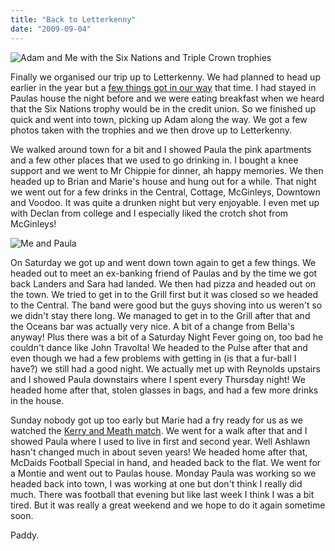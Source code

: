 ```yaml
---
title: "Back to Letterkenny"
date: "2009-09-04"
---
```

![Adam and Me with the Six Nations and Triple Crown trophies](/images/P8280228.JPG "At last, I get to hold it!!")

Finally we organised our trip up to Letterkenny. We had planned to head up earlier in the year but a [few things got in our way](http://paddy1138.blogspot.com/2009/07/not-feeling-great.html) that time. I had stayed in Paulas house the night before and we were eating breakfast when we heard that the Six Nations trophy would be in the credit union. So we finished up quick and went into town, picking up Adam along the way. We got a few photos taken with the trophies and we then drove up to Letterkenny.

We walked around town for a bit and I showed Paula the pink apartments and a few other places that we used to go drinking in. I bought a knee support and we went to Mr Chippie for dinner, ah happy memories. We then headed up to Brian and Marie's house and hung out for a while. That night we went out for a few drinks in the Central, Cottage, McGinleys, Downtown and Voodoo. It was quite a drunken night but very enjoyable. I even met up with Declan from college and I especially liked the crotch shot from McGinleys!

![Me and Paula](/images/P8290238.JPG "Getting close in Voodoo.")

On Saturday we got up and went down town again to get a few things. We headed out to meet an ex-banking friend of Paulas and by the time we got back Landers and Sara had landed. We then had pizza and headed out on the town. We tried to get in to the Grill first but it was closed so we headed to the Central. The band were good but the guys shoving into us weren't so we didn't stay there long. We managed to get in to the Grill after that and the Oceans bar was actually very nice. A bit of a change from Bella's anyway! Plus there was a bit of a Saturday Night Fever going on, too bad he couldn't dance like John Travolta! We headed to the Pulse after that and even though we had a few problems with getting in (is that a fur-ball I have?) we still had a good night. We actually met up with Reynolds upstairs and I showed Paula downstairs where I spent every Thursday night! We headed home after that, stolen glasses in bags, and had a few more drinks in the house.

Sunday nobody got up too early but Marie had a fry ready for us as we watched the [Kerry and Meath match](http://www.rte.ie/sport/gaa/championship/2009/0830/kerry_meath1.html). We went for a walk after that and I showed Paula where I used to live in first and second year. Well Ashlawn hasn't changed much in about seven years! We headed home after that, McDaids Football Special in hand, and headed back to the flat. We went for a Montie and went out to Paulas house. Monday Paula was working so we headed back into town, I was working at one but don't think I really did much. There was football that evening but like last week I think I was a bit tired. But it was really a great weekend and we hope to do it again sometime soon.

Paddy.